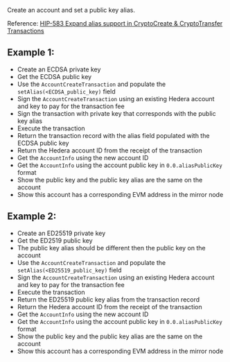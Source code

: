 Create an account and set a public key alias. 

Reference: [HIP-583 Expand alias support in CryptoCreate & CryptoTransfer Transactions](https://hips.hedera.com/hip/hip-583)

## Example 1:
- Create an ECDSA private key
- Get the ECDSA public key 
- Use the `AccountCreateTransaction` and populate the `setAlias(<ECDSA_public_key)` field
- Sign the `AccountCreateTransaction` using an existing Hedera account and key to pay for the transaction fee
- Sign the transaction with private key that corresponds with the public key alias
- Execute the transaction
- Return the transaction record with the alias field populated with the ECDSA public key
- Return the Hedera account ID from the receipt of the transaction
- Get the `AccountInfo` using the new account ID
- Get the `AccountInfo` using the account public key in `0.0.aliasPublicKey` format
- Show the public key and the public key alias are the same on the account
- Show this account has a corresponding EVM address in the mirror node



## Example 2:
- Create an ED25519 private key
- Get the ED2519 public key 
- The public key alias should be different then the public key on the account
- Use the `AccountCreateTransaction` and populate the `setAlias(<ED25519_public_key)` field
- Sign the `AccountCreateTransaction` using an existing Hedera account and key to pay for the transaction fee
- Execute the transaction
- Return the ED25519 public key alias from the transaction record 
- Return the Hedera account ID from the receipt of the transaction
- Get the `AccountInfo` using the new account ID
- Get the `AccountInfo` using the account public key in `0.0.aliasPublicKey` format
- Show the public key and the public key alias are the same on the account
- Show this account has a corresponding EVM address in the mirror node
